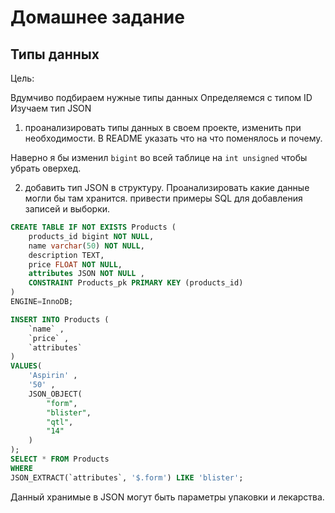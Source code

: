 # Домашнее задание
## Типы данных
Цель:

Вдумчиво подбираем нужные типы данных
Определяемся с типом ID
Изучаем тип JSON

1. проанализировать типы данных в своем проекте, изменить при необходимости. В README указать что на что поменялось и почему.

Наверно я бы изменил `bigint` во всей таблице на `int unsigned` чтобы убрать оверхед.

2. добавить тип JSON в структуру. Проанализировать какие данные могли бы там хранится. привести примеры SQL для добавления записей и выборки.

``` sql
CREATE TABLE IF NOT EXISTS Products (
	products_id bigint NOT NULL,
	name varchar(50) NOT NULL,
	description TEXT,
	price FLOAT NOT NULL,
    attributes JSON NOT NULL ,
	CONSTRAINT Products_pk PRIMARY KEY (products_id)
)
ENGINE=InnoDB;

INSERT INTO Products (
    `name` ,
    `price` ,
    `attributes`
)
VALUES(
    'Aspirin' ,
    '50' ,
    JSON_OBJECT(
        "form",
        "blister",
        "qtl",
        "14"
    )
);
SELECT * FROM Products
WHERE
JSON_EXTRACT(`attributes`, '$.form') LIKE 'blister';
```
Данный хранимые в JSON могут быть параметры упаковки и лекарства.
